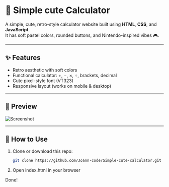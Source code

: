 # 🧮 Simple cute Calculator

A simple, cute, retro-style calculator website built using **HTML**, **CSS**, and **JavaScript**.  
It has soft pastel colors, rounded buttons, and Nintendo-inspired vibes 🎮.

---

## ✨ Features

- Retro aesthetic with soft colors
- Functional calculator: +, −, ×, ÷, brackets, decimal
- Cute pixel-style font (VT323)
- Responsive layout (works on mobile & desktop)

---

## 📸 Preview

![Screenshot](https://github.com/user-attachments/assets/2c145b52-e38e-4ae2-a388-495aeeb6766d)

---

## 🚀 How to Use

1. Clone or download this repo:
   ```bash
   git clone https://github.com/Joann-code/Simple-cute-calculator.git
2. Open index.html in your browser

Done!
